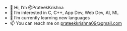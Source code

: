 - 👋 Hi, I’m @PrateekKrishna
- 👀 I’m interested in C, C++, App Dev, Web Dev, AI, ML
- 🌱 I’m currently learning new languages
- 📫 You can reach me on prateekkrishna09@gmail.com


<!---
PrateekKrishna/PrateekKrishna is a ✨ special ✨ repository because its `README.md` (this file) appears on your GitHub profile.
You can click the Preview link to take a look at your changes.
--->
